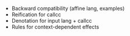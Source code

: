 - Backward compatibility (affine lang, examples)
- Reification for callcc
- Denotation for input lang + callcc
- Rules for context-dependent effects
